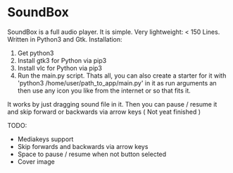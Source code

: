 # SoundBox
SoundBox is a full audio player. It is simple. Very lightweight: &lt; 150 Lines. Written in Python3 and Gtk.
Installation:
1. Get python3
2. Install gtk3 for Python via pip3
3. Install vlc for Python via pip3
4. Run the main.py script. Thats all, you can also create a starter for it with 'python3 /home/user/path_to_app/main.py' in it as run arguments an then use any icon you like from the internet or so that fits it.

It works by just dragging sound file in it. Then you can pause / resume it and skip forward or backwards via arrow keys ( Not yeat finished )

TODO:
- Mediakeys support
- Skip forwards and backwards via arrow keys
- Space to pause / resume when not button selected
- Cover image

